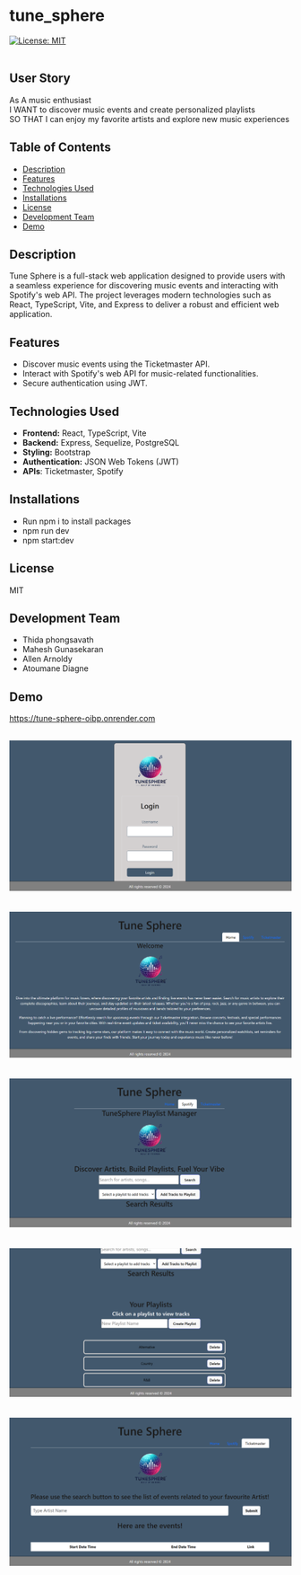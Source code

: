 # tune_sphere
[![License: MIT](https://img.shields.io/badge/License-MIT-yellow.svg)](https://opensource.org/licenses/MIT)
<br><br>


## User Story
As A music enthusiast<br>
I WANT to discover music events and create personalized playlists <br>
SO THAT I can enjoy my favorite artists and explore new music experiences<br>

## Table of Contents
- [Description](#description)
- [Features](#features)
- [Technologies Used](#technologies-used)
- [Installations](#installations)
- [License](#license)
- [Development Team](#development-team)
- [Demo](#demo)<br>




## Description 
Tune Sphere is a full-stack web application designed to provide users with a seamless experience for discovering music events and interacting with Spotify's web API. The project leverages modern technologies such as React, TypeScript, Vite, and Express to deliver a robust and efficient web application.

## Features
- Discover music events using the Ticketmaster API.
- Interact with Spotify's web API for music-related functionalities.
- Secure authentication using JWT.
 
 ## Technologies Used
- **Frontend:** React, TypeScript, Vite
- **Backend:** Express, Sequelize, PostgreSQL
- **Styling:** Bootstrap
- **Authentication:** JSON Web Tokens (JWT)
- **APIs**: Ticketmaster, Spotify

## Installations
- Run npm i to install packages
- npm run dev
- npm start:dev

## License
MIT

## Development Team
- Thida phongsavath
- Mahesh Gunasekaran
- Allen Arnoldy
- Atoumane Diagne

## Demo
https://tune-sphere-oibp.onrender.com
<br><br>

![Screenshot 1](client/public/screenshot1.png)<br><br><br>
![Screenshot 2](client/public/screenshot2.png)<br><br><br>
![Screenshot 3](client/public/screenshot3.png)<br><br><br>
![Screenshot 4](client/public/screenshot4.png)<br><br><br>
![Screenshot 4](client/public/screenshot5.png)<br><br><br>
